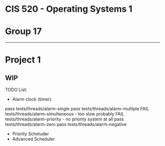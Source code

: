# CIS 520 - Operating Systems 1
# Group 17
----------------------------------------------------------------
# Project 1
WIP
----------------------------------------------------------------

TODO List:
- Alarm clock (timer):

pass tests/threads/alarm-single
pass tests/threads/alarm-multiple
FAIL tests/threads/alarm-simultaneous - too slow probably
FAIL tests/threads/alarm-priority - no priority system at all
pass tests/threads/alarm-zero
pass tests/threads/alarm-negative

- Priority Scheluder
- Advanced Scheduler
